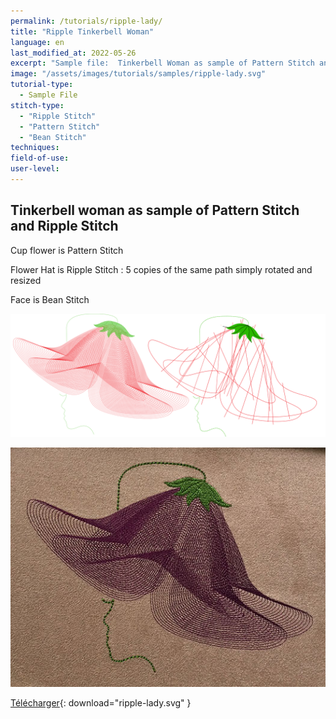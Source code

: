 ```yaml
---
permalink: /tutorials/ripple-lady/
title: "Ripple Tinkerbell Woman"
language: en
last_modified_at: 2022-05-26
excerpt: "Sample file:  Tinkerbell Woman as sample of Pattern Stitch and Ripple Stitch"
image: "/assets/images/tutorials/samples/ripple-lady.svg"
tutorial-type:
  - Sample File
stitch-type:
  - "Ripple Stitch"
  - "Pattern Stitch"
  - "Bean Stitch"
techniques:
field-of-use:
user-level:
---
```


## Tinkerbell woman as sample of Pattern Stitch and Ripple Stitch

Cup flower is Pattern Stitch

Flower Hat is Ripple  Stitch : 5 copies of the same path simply rotated and resized

Face is Bean  Stitch


![SVG](/assets/images/tutorials/samples/ripple-lady.svg)

![Embroidered](/assets/images/tutorials/tutorial-preview-images/ripple-lady.jpg)

[Télécharger](/assets/images/tutorials/samples/ripple-lady.svg){: download="ripple-lady.svg" }
